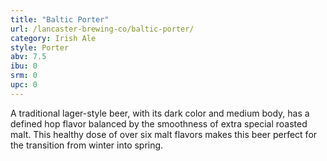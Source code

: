 ```yaml
---
title: "Baltic Porter"
url: /lancaster-brewing-co/baltic-porter/
category: Irish Ale
style: Porter
abv: 7.5
ibu: 0
srm: 0
upc: 0
---
```

A traditional lager-style beer, with its dark color and medium body, has a defined hop flavor balanced by the smoothness of extra special roasted malt. This healthy dose of over six malt flavors makes this beer perfect for the transition from winter into spring.
